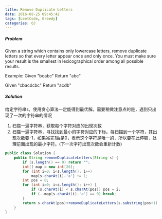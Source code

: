 ```yaml
---
title: Remove Duplicate Letters
date: 2016-08-25 09:45:42
tags: [LeetCode, Greedy]
categories: OJ
---
```


##### Problem
Given a string which contains only lowercase letters, remove duplicate letters so that every letter appear once and only once. You must make sure your result is the smallest in lexicographical order among all possible results.

Example:
Given "bcabc"
Return "abc"

Given "cbacdcbc"
Return "acdb"

##### Solution
给定字符串s，使用贪心算法一定能得到最优解。需要稍微注意点的是，遇到只出现了一次的字符串的情况
1. 扫描一遍字符串，获取每个字符对应的出现次数
2. 扫描一遍字符串，寻找找到最小的字符对应的下标。每扫描到一个字符，其出现次数要-1，如果减完1后是0，表示这个字符是唯一的，所以要在此停顿，处理前面出现的最小字符。(下一次字符出现次数会重新计数)

```java
public class Solution {
    public String removeDuplicateLetters(String s) {
        if (s.length() == 0) return "";
    	int[] map = new int[26];
        for (int i=0; i<s.length(); i++)
        	map[s.charAt(i)-'a'] += 1;
        int pos = 0;
        for (int i=0; i<s.length(); i++) {
        	if (s.charAt(i) < s.charAt(pos)) pos = i;
        	if (--map[s.charAt(i)-'a'] == 0) break;
        }
        return s.charAt(pos)+removeDuplicateLetters(s.substring(pos+1).replaceAll(""+s.charAt(pos), ""));
    }
}
```